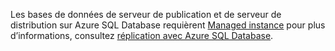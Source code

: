 Les bases de données de serveur de publication et de serveur de distribution sur Azure SQL Database requièrent [Managed instance](/azure/sql-database/sql-database-managed-instance) pour plus d’informations, consultez [réplication avec Azure SQL Database](/azure/azure-sql/database/replication-to-sql-database).